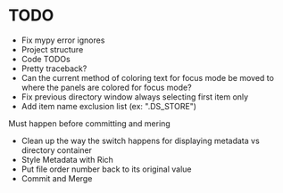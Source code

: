 # TODO

- Fix mypy error ignores
- Project structure
- Code TODOs
- Pretty traceback?
- Can the current method of coloring text for focus mode be moved to where the panels are colored for focus mode?
- Fix previous directory window always selecting first item only
- Add item name exclusion list (ex: ".DS_STORE")



Must happen before committing and mering
- Clean up the way the switch happens for displaying metadata vs directory container
- Style Metadata with Rich
- Put file order number back to its original value
- Commit and Merge
